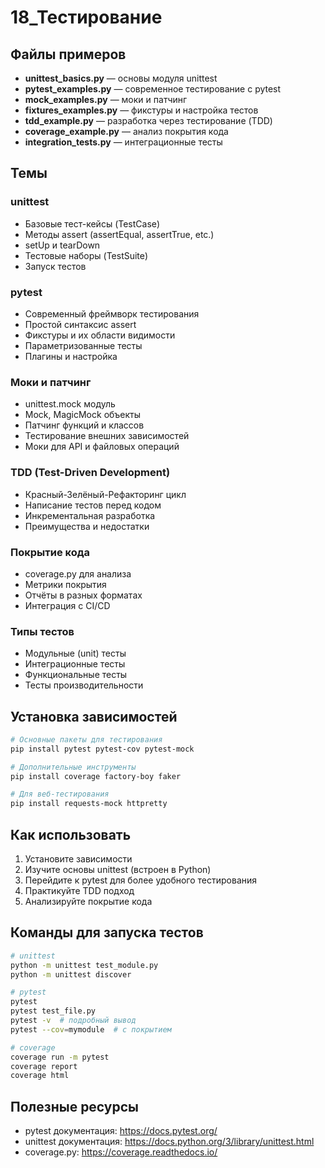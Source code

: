 # 18_Тестирование

## Файлы примеров

- **unittest_basics.py** — основы модуля unittest
- **pytest_examples.py** — современное тестирование с pytest
- **mock_examples.py** — моки и патчинг
- **fixtures_examples.py** — фикстуры и настройка тестов
- **tdd_example.py** — разработка через тестирование (TDD)
- **coverage_example.py** — анализ покрытия кода
- **integration_tests.py** — интеграционные тесты

## Темы

### unittest
- Базовые тест-кейсы (TestCase)
- Методы assert (assertEqual, assertTrue, etc.)
- setUp и tearDown
- Тестовые наборы (TestSuite)
- Запуск тестов

### pytest
- Современный фреймворк тестирования
- Простой синтаксис assert
- Фикстуры и их области видимости
- Параметризованные тесты
- Плагины и настройка

### Моки и патчинг
- unittest.mock модуль
- Mock, MagicMock объекты
- Патчинг функций и классов
- Тестирование внешних зависимостей
- Моки для API и файловых операций

### TDD (Test-Driven Development)
- Красный-Зелёный-Рефакторинг цикл
- Написание тестов перед кодом
- Инкрементальная разработка
- Преимущества и недостатки

### Покрытие кода
- coverage.py для анализа
- Метрики покрытия
- Отчёты в разных форматах
- Интеграция с CI/CD

### Типы тестов
- Модульные (unit) тесты
- Интеграционные тесты
- Функциональные тесты
- Тесты производительности

## Установка зависимостей

```bash
# Основные пакеты для тестирования
pip install pytest pytest-cov pytest-mock

# Дополнительные инструменты
pip install coverage factory-boy faker

# Для веб-тестирования
pip install requests-mock httpretty
```

## Как использовать

1. Установите зависимости
2. Изучите основы unittest (встроен в Python)
3. Перейдите к pytest для более удобного тестирования
4. Практикуйте TDD подход
5. Анализируйте покрытие кода

## Команды для запуска тестов

```bash
# unittest
python -m unittest test_module.py
python -m unittest discover

# pytest
pytest
pytest test_file.py
pytest -v  # подробный вывод
pytest --cov=mymodule  # с покрытием

# coverage
coverage run -m pytest
coverage report
coverage html
```

## Полезные ресурсы

- pytest документация: https://docs.pytest.org/
- unittest документация: https://docs.python.org/3/library/unittest.html
- coverage.py: https://coverage.readthedocs.io/ 